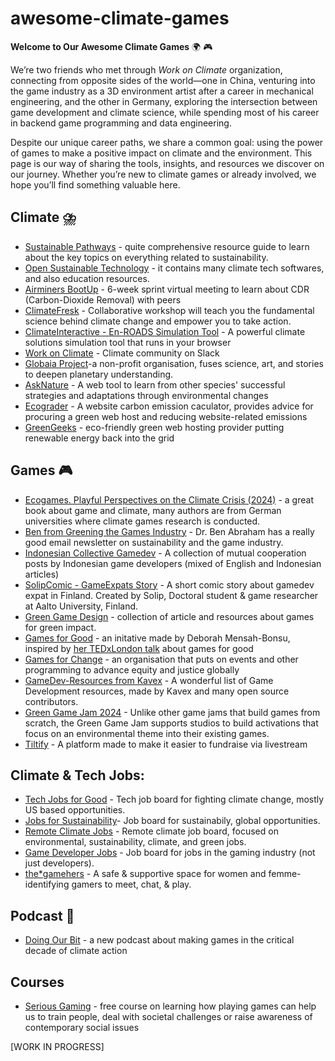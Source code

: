 # awesome-climate-games
**Welcome to Our Awesome Climate Games** :earth_africa: :video_game:

We’re two friends who met through *Work on Climate* organization, connecting from opposite sides of the world—one in China, venturing into the game industry as a 3D environment artist after a career in mechanical engineering, and the other in Germany, exploring the intersection between game development and climate science, while spending most of his career in backend game programming and data engineering.

Despite our unique career paths, we share a common goal: using the power of games to make a positive impact on climate and the environment. This page is our way of sharing the tools, insights, and resources we discover on our journey. Whether you’re new to climate games or already involved, we hope you’ll find something valuable here. 

## Climate :cloud_with_lightning_and_rain:

- [Sustainable Pathways](https://sustainablecareerpathways.com/recommended-resources/) - quite comprehensive resource guide to learn about the key topics on everything related to sustainability.
- [Open Sustainable Technology](https://opensustain.tech/) - it contains many climate tech softwares, and also education resources.
- [Airminers BootUp](https://bootup.airminers.com/) - 6-week sprint virtual meeting to learn about CDR (Carbon-Dioxide Removal) with peers
- [ClimateFresk](https://climatefresk.org/world/) - Collaborative workshop will teach you the fundamental science behind climate change and empower you to take action.
- [ClimateInteractive - En-ROADS Simulation Tool](https://www.climateinteractive.org/en-roads/) - A powerful climate solutions simulation tool that runs in your browser
- [Work on Climate](https://workonclimate.org/) - Climate community on Slack
- [Globaia Project](https://globaia.org/projects)-a non-profit organisation, fuses science, art, and stories to deepen planetary understanding.
- [AskNature](https://asknature.org/) - A web tool to learn from other species' successful strategies and adaptations through environmental changes
- [Ecograder](https://ecograder.com/) - A website carbon emission caculator, provides advice for procuring a green web host and reducing website-related emissions
- [GreenGeeks](https://www.greengeeks.com/) - eco-friendly green web hosting provider putting renewable energy back into the grid

## Games :video_game:

- [Ecogames. Playful Perspectives on the Climate Crisis (2024)](https://greenmedia.sites.uu.nl/ecogames-playful-perspectives-on-the-climate-crisis/) - a great book about game and climate, many authors are from German universities where climate games research is conducted.
- [Ben from Greening the Games Industry](https://gtg.benabraham.net/) - Dr. Ben Abraham has a really good email newsletter on sustainability and the game industry.
- [Indonesian Collective Gamedev](https://medium.com/kolektif-gamedev) - A collection of mutual cooperation posts by Indonesian game developers (mixed of English and Indonesian articles)
- [SolipComic - GameExpats Story](https://www.instagram.com/solip.comic/) - A short comic story about gamedev expat in Finland. Created by Solip, Doctoral student & game researcher at Aalto University, Finland. 
- [Green Game Design](https://www.greengamedesign.com/ ) - collection of article and resources about games for green impact.
- [Games for Good](https://www.games-for-good.com/) - an initative made by Deborah Mensah-Bonsu, inspired by [her TEDxLondon talk](https://www.youtube.com/watch?v=6hceniC3FZw) about games for good
- [Games for Change](https://www.gamesforchange.org/) - an organisation that puts on events and other programming to advance equity and justice globally 
- [GameDev-Resources from Kavex](https://github.com/Kavex/GameDev-Resources) - A wonderful list of Game Development resources, made by Kavex and many open source contributors.
- [Green Game Jam 2024](https://www.playing4theplanet.org/project/green-game-jam-2024) - Unlike other game jams that build games from scratch, the Green Game Jam supports studios to build activations that focus on an environmental theme into their existing games.
- [Tiltify](https://tiltify.com/explore) - A platform made to make it easier to fundraise via livestream

## Climate & Tech Jobs:
- [Tech Jobs for Good](https://techjobsforgood.com/) - Tech job board for fighting climate change, mostly US based opportunities.
- [Jobs for Sustainability](https://jobsforsustainability.com/)- Job board for sustainabily, global opportunities.
- [Remote Climate Jobs](https://www.remoteclimatejobs.com/) - Remote climate job board,  focused on environmental, sustainability, climate, and green jobs.
- [Game Developer Jobs](https://gamejobs.co/) - Job board for jobs in the gaming industry (not just developers).
- [the*gamehers](https://thegamehers.com/) - A safe & supportive space for women and femme-identifying gamers to meet, chat, & play.

## Podcast :microphone:

- [Doing Our Bit](https://podcasters.spotify.com/pod/show/doing-our-bit/) - a new podcast about making games in the critical decade of climate action

## Courses
- [Serious Gaming](https://www.coursera.org/learn/serious-gaming?) - free course on learning how playing games can help us to train people, deal with societal challenges or raise awareness of contemporary social issues


[WORK IN PROGRESS]
